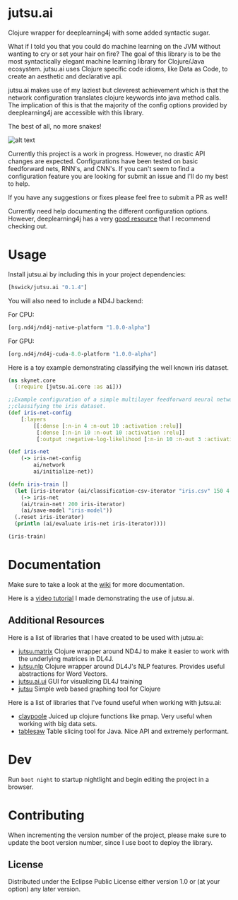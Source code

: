 # jutsu.ai

Clojure wrapper for deeplearning4j with some added syntactic sugar.

What if I told you that you could do machine learning on the JVM without wanting to cry or
set your hair on fire? The goal of this library is to be the most syntactically elegant machine learning library for Clojure/Java ecosystem. jutsu.ai uses Clojure specific code idioms, like Data as Code, to create an aesthetic and declarative api.

jutsu.ai makes use of my laziest but cleverest achievement which is that the network configuration translates clojure keywords into java method calls. The implication of this is that the majority of the config options provided by deeplearning4j are accessible with this library.

The best of all, no more snakes!

![alt text](http://wp.patheos.com.s3.amazonaws.com/blogs/wildhunt/files/2011/03/saintpatrick.jpg)

Currently this project is a work in progress. However, no drastic API changes are expected. Configurations have been tested on basic feedforward nets, RNN's, and CNN's. If you can't seem to find a configuration feature you are looking for submit an issue and I'll do my best to help.

If you have any suggestions or fixes please feel free to submit a PR as well!

Currently need help documenting the different configuration options. However, deeplearning4j has a very [good resource](https://deeplearning4j.org/glossary) that I recommend checking out.

# Usage

Install jutsu.ai by including this in your project dependencies:

```clojure
[hswick/jutsu.ai "0.1.4"]
```

You will also need to include a ND4J backend:

For CPU:

```clojure
[org.nd4j/nd4j-native-platform "1.0.0-alpha"]
```

For GPU:

```clojure
[org.nd4j/nd4j-cuda-8.0-platform "1.0.0-alpha"]
```

Here is a toy example demonstrating classifying the well known iris dataset.

```clojure
(ns skynet.core
  (:require [jutsu.ai.core :as ai]))

;;Example configuration of a simple multilayer feedforward neural network architecture
;;classifying the iris dataset.
(def iris-net-config
	[:layers 
		[[:dense [:n-in 4 :n-out 10 :activation :relu]]
	 	 [:dense [:n-in 10 :n-out 10 :activation :relu]]
	 	 [:output :negative-log-likelihood [:n-in 10 :n-out 3 :activation :softmax]]]])

(def iris-net
	(-> iris-net-config
		ai/network
		ai/initialize-net))

(defn iris-train []
  (let [iris-iterator (ai/classification-csv-iterator "iris.csv" 150 4 3)]
    (-> iris-net
	(ai/train-net! 200 iris-iterator)
	(ai/save-model "iris-model"))
  (.reset iris-iterator)
  (println (ai/evaluate iris-net iris-iterator))))

(iris-train)
```

# Documentation

Make sure to take a look at the [wiki](https://github.com/hswick/jutsu.ai/wiki) for more documentation.

Here is a [video tutorial](https://www.youtube.com/watch?v=yR_uy8fS52s) I made demonstrating the use of jutsu.ai.

## Additional Resources

Here is a list of libraries that I have created to be used with jutsu.ai:

* [jutsu.matrix](https://github.com/hswick/jutsu.matrix) Clojure wrapper around ND4J to make it easier to work with the underlying matrices in DL4J.
* [jutsu.nlp](https://github.com/hswick/jutsu.nlp) Clojure wrapper around DL4J's NLP features. Provides useful abstractions for Word Vectors.
* [jutsu.ai.ui](https://github.com/hswick/jutsu.ai.ui) GUI for visualizing DL4J training
* [jutsu](https://github.com/hswick/jutsu) Simple web based graphing tool for Clojure

Here is a list of libraries that I've found useful when working with jutsu.ai:

* [claypoole](https://github.com/TheClimateCorporation/claypoole) Juiced up clojure functions like pmap. Very useful when working with big data sets.
* [tablesaw](https://github.com/jtablesaw/tablesaw) Table slicing tool for Java. Nice API and extremely performant.


# Dev

Run `boot night` to startup nightlight and begin editing the project in a browser.

# Contributing

When incrementing the version number of the project, please make sure to update the boot version number, since I use boot to deploy the library. 

## License

Distributed under the Eclipse Public License either version 1.0 or (at
your option) any later version.
